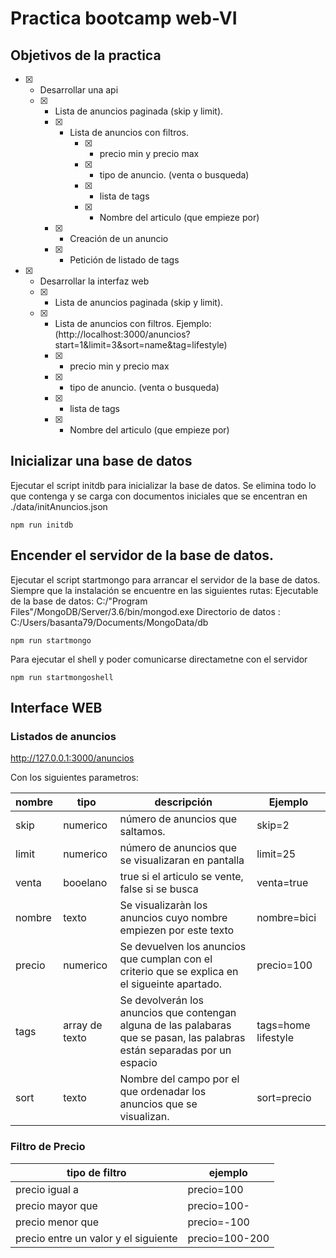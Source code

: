 # Practica bootcamp web-VI

## Objetivos de la practica
- [X] - Desarrollar una api
  - [X] - Lista de anuncios paginada (skip y limit).
    - [X] - Lista de anuncios con filtros.
        - [X] - precio min y precio max
        - [X] - tipo de anuncio. (venta o busqueda)
        - [X] - lista de tags
        - [X] - Nombre del articulo (que empieze por)
    - [X] - Creación de un anuncio
    - [X] - Petición de listado de tags

- [X] - Desarrollar la interfaz web
  - [X] - Lista de anuncios paginada (skip y limit).
  - [X] - Lista de anuncios con filtros. Ejemplo: (http://localhost:3000/anuncios?start=1&limit=3&sort=name&tag=lifestyle)
    - [X] - precio min y precio max
    - [X] - tipo de anuncio. (venta o busqueda)
    - [X] - lista de tags
    - [X] - Nombre del articulo (que empieze por)


## Inicializar una base de datos
Ejecutar el script initdb para inicializar la base de datos. Se elimina todo lo que contenga y se carga con documentos iniciales que se encentran en ./data/initAnuncios.json
```shell
npm run initdb
```

## Encender el servidor de la base de datos.
Ejecutar el script startmongo para arrancar el servidor de la base de datos. Siempre que la instalación se encuentre en las siguientes rutas:
Ejecutable de la base de datos: C:/\"Program Files\"/MongoDB/Server/3.6/bin/mongod.exe 
Directorio de datos : C:/Users/basanta79/Documents/MongoData/db
```shell
npm run startmongo
```
Para ejecutar el shell y poder comunicarse directametne con el servidor
```shell
npm run startmongoshell
```
## Interface WEB

### Listados de anuncios

http://127.0.0.1:3000/anuncios

Con los siguientes parametros:

| nombre | tipo | descripción | Ejemplo 
|-|-|-|-|
| skip | numerico | número de anuncios que saltamos. | skip=2
| limit | numerico | número de anuncios que se visualizaran en pantalla | limit=25
| venta | booelano | true si el articulo se vente, false si se busca | venta=true
| nombre | texto | Se visualizaràn los anuncios cuyo nombre empiezen por este texto | nombre=bici 
| precio | numerico | Se devuelven los anuncios que cumplan con el criterio que se explica en el sigueinte apartado. | precio=100
| tags | array de texto | Se devolverán los anuncios que contengan alguna de las palabaras que se pasan, las palabras están separadas por un espacio | tags=home lifestyle
| sort | texto | Nombre del campo por el que ordenadar los anuncios que se visualizan. | sort=precio

### Filtro de Precio
| tipo de filtro | ejemplo |
|-|-|
| precio igual a | precio=100 |
| precio mayor que | precio=100- |
| precio menor que | precio=-100 |
| precio entre un valor y el siguiente | precio=100-200 |


